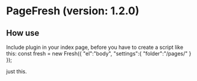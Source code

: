 # PageFresh (version: 1.2.0)

## How use

Include plugin in your index page, before you have to create a script like this:
<addr>
const fresh = new Fresh({
    "el":"body",
    "settings":{
        "folder":"/pages/"
    }
});
</addr>

just this.